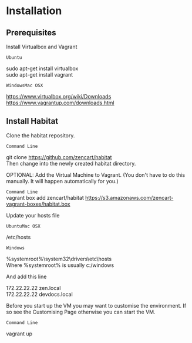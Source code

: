 Installation
============

Prerequisites
-------------

Install Virtualbox and Vagrant
>
`Ubuntu`
>
sudo apt-get install virtualbox  
sudo apt-get install vagrant
>
`WindowsMac OSX`
>
https://www.virtualbox.org/wiki/Downloads  
https://www.vagrantup.com/downloads.html  

Install Habitat
---------------

Clone the habitat repository.
>
`Command Line`
>
git clone https://github.com/zencart/habitat  
Then change into the newly created habitat directory.

OPTIONAL: Add the Virtual Machine to Vagrant. (You don't have to do this manually. It will happen automatically for you.)
>
`Command Line`  
vagrant box add zencart/habitat https://s3.amazonaws.com/zencart-vagrant-boxes/habitat.box

Update your hosts file
>
`UbuntuMac OSX`
>
/etc/hosts  
>
`Windows`
>
%systemroot%\system32\drivers\etc\hosts  
Where %systemroot% is usually c:/windows

And add this line
>
172.22.22.22 zen.local  
172.22.22.22 devdocs.local

Before you start up the VM you may want to customise the environment. If so see the Customising Page otherwise you can start the VM.
>
`Command Line`
>
vagrant up
